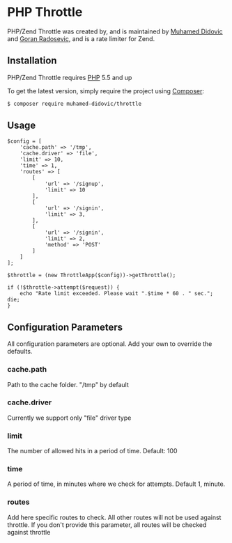 PHP Throttle
============

PHP/Zend Throttle was created by, and is maintained by [Muhamed Didovic](https://github.com/muhamed-didovic) and [Goran Radosevic](https://github.com/gradosevic), 
and is a rate limiter for Zend.

## Installation

PHP/Zend Throttle requires [PHP](https://php.net) 5.5 and up

To get the latest version, simply require the project using [Composer](https://getcomposer.org):

```bash
$ composer require muhamed-didovic/throttle
```

## Usage

```
$config = [
    'cache.path' => '/tmp',
    'cache.driver' => 'file',
    'limit' => 10,
    'time' => 1,
    'routes' => [
        [
            'url' => '/signup',
            'limit' => 10
        ],
        [
            'url' => '/signin',
            'limit' => 3,
        ],
        [
            'url' => '/signin',
            'limit' => 2,
            'method' => 'POST'
        ]
    ]
];

$throttle = (new ThrottleApp($config))->getThrottle();

if (!$throttle->attempt($request)) {
    echo "Rate limit exceeded. Please wait ".$time * 60 . " sec."; die;
}
```
## Configuration Parameters
All configuration parameters are optional. Add your own to override the defaults.

### cache.path
Path to the cache folder. "/tmp" by default

### cache.driver
Currently we support only "file" driver type

### limit
The number of allowed hits in a period of time. Default: 100

### time
A period of time, in minutes where we check for attempts. Default 1, minute.

### routes
Add here specific routes to check. All other routes will not be used against throttle.
If you don't provide this parameter, all routes will be checked against throttle
